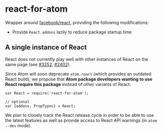 # react-for-atom

Wrapper around [facebook/react](https://github.com/facebook/react), providing the following modifications:

- Provide `React.addons` lazily to reduce package startup time

## A single instance of React
React does not currently play well with other instances of React on the same page (see [#3252](https://github.com/facebook/react/issues/3252), [#2402](https://github.com/facebook/react/issues/2402)).

Since Atom will soon deprecate `atom.react` (which provides an outdated React build), we propose that __Atom package developers wanting to use React require this package__ instead of other variants of React:

```
var React = require('react-for-atom');

// optional
var {addons, PropTypes} = React;
```

We plan to closely track the React release cycle in order to be able to use the latest features as well as provide access to React API warnings (in `atom --dev` mode).

